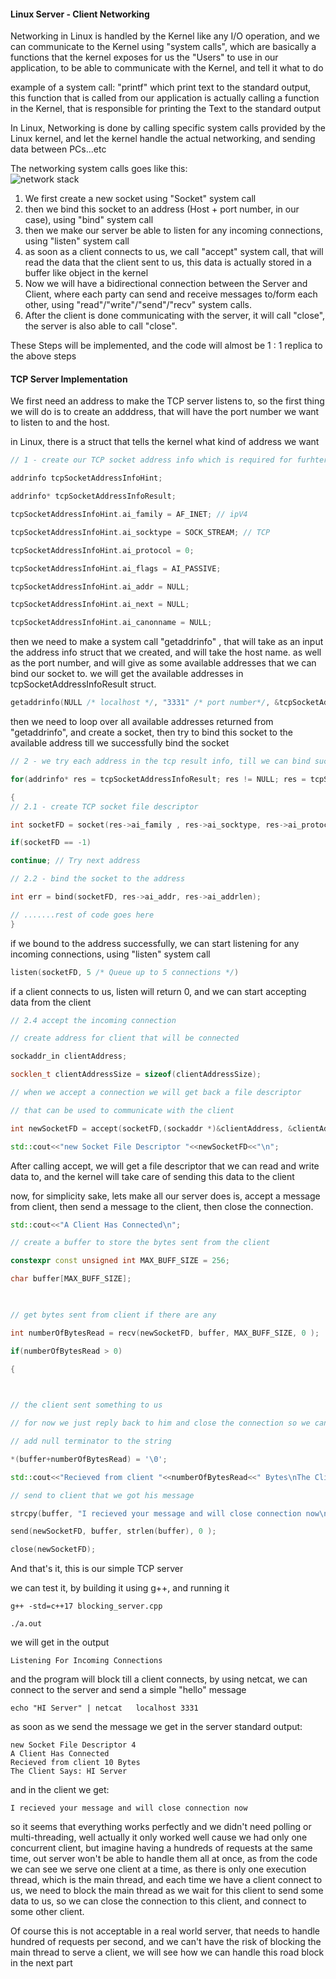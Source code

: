 

#### Linux Server - Client Networking 

Networking in Linux is handled by the Kernel like any I/O operation, and we can communicate to the Kernel using "system calls", which are basically a functions that the kernel exposes for us the "Users" to use in our application, to be able to communicate with the Kernel, and tell it what to do

example of a system call: "printf" which print text to the standard output, this function that is called from our application is actually calling a function in the Kernel, that is responsible for printing the Text to the standard output

In Linux, Networking is done by calling specific system calls provided by the Linux kernel, and let the kernel handle the actual networking, and sending data between PCs...etc

The networking system calls goes like this:
<br>
![network stack](network_image.png)

1. We first create a new socket using "Socket" system call
2. then we bind this socket to an address (Host + port number,  in our case), using "bind" system call
3. then we make our server be able to listen for any incoming connections, using "listen" system call
4. as soon as a client connects to us, we call "accept" system call, that will read the data that the client sent to us, this data is actually stored in a buffer like object in the kernel 
5. Now we will have a bidirectional connection between the Server and Client, where each party can send and receive messages to/form each other, using  "read"/"write"/"send"/"recv" system calls.
6. After the client is done communicating with the server, it will call "close", the server is also able to call "close".

These Steps will be implemented, and the code will almost be 1 : 1 replica to the above steps 
#### TCP Server Implementation

We first need an address to make the TCP server listens to, so the first thing we will do is to create an adddress, that will have the port number we want to listen to and the host. 

in Linux, there is a struct that tells the kernel what kind of address we want 
```cpp
// 1 - create our TCP socket address info which is required for furhter system calls to create the TCP socket

addrinfo tcpSocketAddressInfoHint;

addrinfo* tcpSocketAddressInfoResult;

tcpSocketAddressInfoHint.ai_family = AF_INET; // ipV4

tcpSocketAddressInfoHint.ai_socktype = SOCK_STREAM; // TCP

tcpSocketAddressInfoHint.ai_protocol = 0;

tcpSocketAddressInfoHint.ai_flags = AI_PASSIVE;

tcpSocketAddressInfoHint.ai_addr = NULL;

tcpSocketAddressInfoHint.ai_next = NULL;

tcpSocketAddressInfoHint.ai_canonname = NULL;
```

then we need to make a system call "getaddrinfo" , that will take as an input the address info  struct that we created, and will take the host name. as well as the port number,  and will give as some available addresses that we can bind our socket to.
we will get the available addresses in tcpSocketAddressInfoResult struct.

```cpp
getaddrinfo(NULL /* localhost */, "3331" /* port number*/, &tcpSocketAddressInfoHint, &tcpSocketAddressInfoResult);
```

then we need to loop over all available addresses returned from "getaddrinfo", and create a socket, then try to bind this socket to the available address till we successfully bind the socket 
```cpp
// 2 - we try each address in the tcp result info, till we can bind successfully

for(addrinfo* res = tcpSocketAddressInfoResult; res != NULL; res = tcpSocketAddressInfoResult->ai_next)

{
// 2.1 - create TCP socket file descriptor

int socketFD = socket(res->ai_family , res->ai_socktype, res->ai_protocol);

if(socketFD == -1)

continue; // Try next address

// 2.2 - bind the socket to the address

int err = bind(socketFD, res->ai_addr, res->ai_addrlen);

// .......rest of code goes here
}
```

if we bound to the address successfully, we can start listening for any incoming connections, using "listen" system call

```cpp
listen(socketFD, 5 /* Queue up to 5 connections */)
```

if a client connects to us, listen will return 0, and we can start accepting data from the client 

```cpp
// 2.4 accept the incoming connection

// create address for client that will be connected

sockaddr_in clientAddress;

socklen_t clientAddressSize = sizeof(clientAddressSize);

// when we accept a connection we will get back a file descriptor

// that can be used to communicate with the client

int newSocketFD = accept(socketFD,(sockaddr *)&clientAddress, &clientAddressSize);

std::cout<<"new Socket File Descriptor "<<newSocketFD<<"\n";
```

After calling accept, we will get a file descriptor that we can read and write data to, and the kernel will take care of sending this data to the client 

now, for simplicity sake, lets make all our server does is, accept a message from client, then send a message to the client, then close the connection.

```cpp
std::cout<<"A Client Has Connected\n";

// create a buffer to store the bytes sent from the client

constexpr const unsigned int MAX_BUFF_SIZE = 256;

char buffer[MAX_BUFF_SIZE];

  

// get bytes sent from client if there are any

int numberOfBytesRead = recv(newSocketFD, buffer, MAX_BUFF_SIZE, 0 );

if(numberOfBytesRead > 0)

{

  

// the client sent something to us

// for now we just reply back to him and close the connection so we can connect to other clients

// add null terminator to the string

*(buffer+numberOfBytesRead) = '\0';

std::cout<<"Recieved from client "<<numberOfBytesRead<<" Bytes\nThe Client Says: "<<buffer<<"\n";

// send to client that we got his message

strcpy(buffer, "I recieved your message and will close connection now\n");

send(newSocketFD, buffer, strlen(buffer), 0 );

close(newSocketFD);
```

And that's it, this is our simple TCP server 

we can test it, by building it using g++, and running it

```
g++ -std=c++17 blocking_server.cpp
```

```
./a.out 
```

we will get in the output 
```
Listening For Incoming Connections

```

and the program will block till  a client connects, by using netcat, we can connect to the server and send a simple "hello" message 

```
echo "HI Server" | netcat   localhost 3331
```

as soon as we send the message we get in the server standard output:
```
new Socket File Descriptor 4
A Client Has Connected
Recieved from client 10 Bytes
The Client Says: HI Server
```

and in the client we get:

```
I recieved your message and will close connection now
```

so it seems that everything works perfectly and we didn't need polling or multi-threading, well actually it only worked well cause we had only one concurrent client, but imagine having a hundreds of requests at the same time, out server won't be able to handle them all at once, as from the code we can see we serve one client at a time, as there is only one execution thread, which is the main thread, and each time we have a client connect to us, we need to block the main thread as we wait for this client to send some data to us, so we can close the connection to this client, and connect to some other client.

Of course this is not acceptable in a real world server, that needs to handle hundred of requests per second, and we can't have the risk of blocking the main thread to serve a client, we will see  how we can handle this road block in the next part  